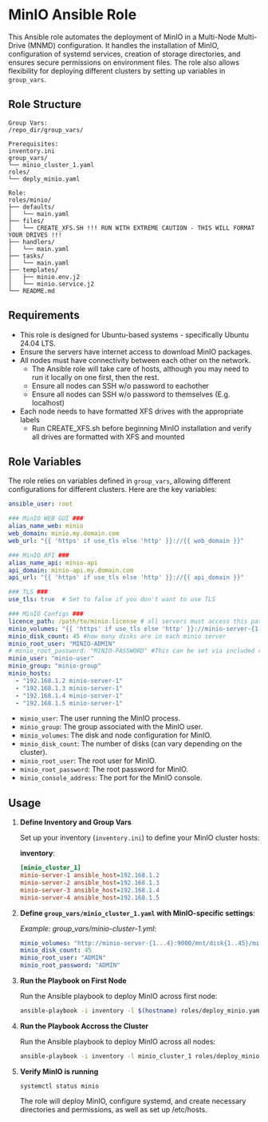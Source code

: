 
# MinIO Ansible Role

This Ansible role automates the deployment of MinIO in a Multi-Node Multi-Drive (MNMD) configuration. It handles the installation of MinIO, configuration of systemd services, creation of storage directories, and ensures secure permissions on environment files. The role also allows flexibility for deploying different clusters by setting up variables in `group_vars`.

## Role Structure

```
Group Vars:
/repo_dir/group_vars/

Prerequisites:
inventory.ini
group_vars/
└── minio_cluster_1.yaml
roles/
└── deply_minio.yaml

Role:
roles/minio/
├── defaults/
│   └── main.yaml
├── files/
│   └── CREATE_XFS.SH !!! RUN WITH EXTREME CAUTION - THIS WILL FORMAT YOUR DRIVES !!!
├── handlers/
│   └── main.yaml
├── tasks/
│   └── main.yaml
├── templates/
│   ├── minio.env.j2
│   └── minio.service.j2
└── README.md
```

## Requirements

- This role is designed for Ubuntu-based systems - specifically Ubuntu 24.04 LTS.
- Ensure the servers have internet access to download MinIO packages.
- All nodes must have connectivity between each other on the network.
  - The Ansible role will take care of hosts, although you may need to run it locally on one first, then the rest.
  - Ensure all nodes can SSH w/o password to eachother
  - Ensure all nodes can SSH w/o password to themselves (E.g. localhost)
- Each node needs to have formatted XFS drives with the appropriate labels 
  - Run CREATE_XFS.sh before beginning MinIO installation and verify all drives are formatted with XFS and mounted

## Role Variables

The role relies on variables defined in `group_vars`, allowing different configurations for different clusters. Here are the key variables:

```yaml
ansible_user: root

### MinIO WEB GUI ###
alias_name_web: minio
web_domain: minio.my.domain.com
web_url: "{{ 'https' if use_tls else 'http' }}://{{ web_domain }}"

### MinIO API ###
alias_name_api: minio-api
api_domain: minio-api.my.domain.com
api_url: "{{ 'https' if use_tls else 'http' }}://{{ api_domain }}"

### TLS ### 
use_tls: true  # Set to false if you don't want to use TLS

### MinIO Configs ###
licence_path: /path/to/minio.license # all servers must access this path
minio_volumes: "{{ 'https' if use_tls else 'http' }}://minio-server-{1...X}:9000/mnt/disk{1...Y}/minio" #assuming each server is named minio-server-{1..X} - Replace X and Y
minio_disk_count: 45 #how many disks are in each minio server
minio_root_user: "MINIO-ADMIN"
# minio_root_password: "MINIO-PASSWORD" #This can be set via included role vars, or here
minio_user: "minio-user"
minio_group: "minio-group"
minio_hosts:
  - "192.168.1.2 minio-server-1"
  - "192.168.1.3 minio-server-1"
  - "192.168.1.4 minio-server-1"
  - "192.168.1.5 minio-server-1"
```

- `minio_user`: The user running the MinIO process.
- `minio_group`: The group associated with the MinIO user.
- `minio_volumes`: The disk and node configuration for MinIO.
- `minio_disk_count`: The number of disks (can vary depending on the cluster).
- `minio_root_user`: The root user for MinIO.
- `minio_root_password`: The root password for MinIO.
- `minio_console_address`: The port for the MinIO console.

## Usage
1. **Define Inventory and Group Vars**

   Set up your inventory (`inventory.ini`) to define your MinIO cluster hosts:

   **inventory**:
   ```ini
   [minio_cluster_1]
   minio-server-1 ansible_host=192.168.1.2
   minio-server-2 ansible_host=192.168.1.3
   minio-server-3 ansible_host=192.168.1.4
   minio-server-4 ansible_host=192.168.1.5
   ```
   
2. **Define `group_vars/minio_cluster_1.yaml` with MinIO-specific settings**:

   *Example: group_vars/minio-cluster-1.yml*:
      ```yaml
      minio_volumes: "http://minio-server-{1...4}:9000/mnt/disk{1..45}/minio"
      minio_disk_count: 45
      minio_root_user: "ADMIN"
      minio_root_password: "ADMIN"
      ```

3. **Run the Playbook on First Node**

   Run the Ansible playbook to deploy MinIO across first node:

   ```bash
   ansible-playbook -i inventory -l $(hostname) roles/deploy_minio.yaml
   ```

4. **Run the Playbook Accross the Cluster**

   Run the Ansible playbook to deploy MinIO across all nodes:

   ```bash
   ansible-playbook -i inventory -l minio_cluster_1 roles/deploy_minio.yaml ### Change to appropriate group 
   ```

5. **Verify MinIO is running**
   ```
   systemctl status minio
   ```
   The role will deploy MinIO, configure systemd, and create necessary directories and permissions, as well as set up /etc/hosts.
